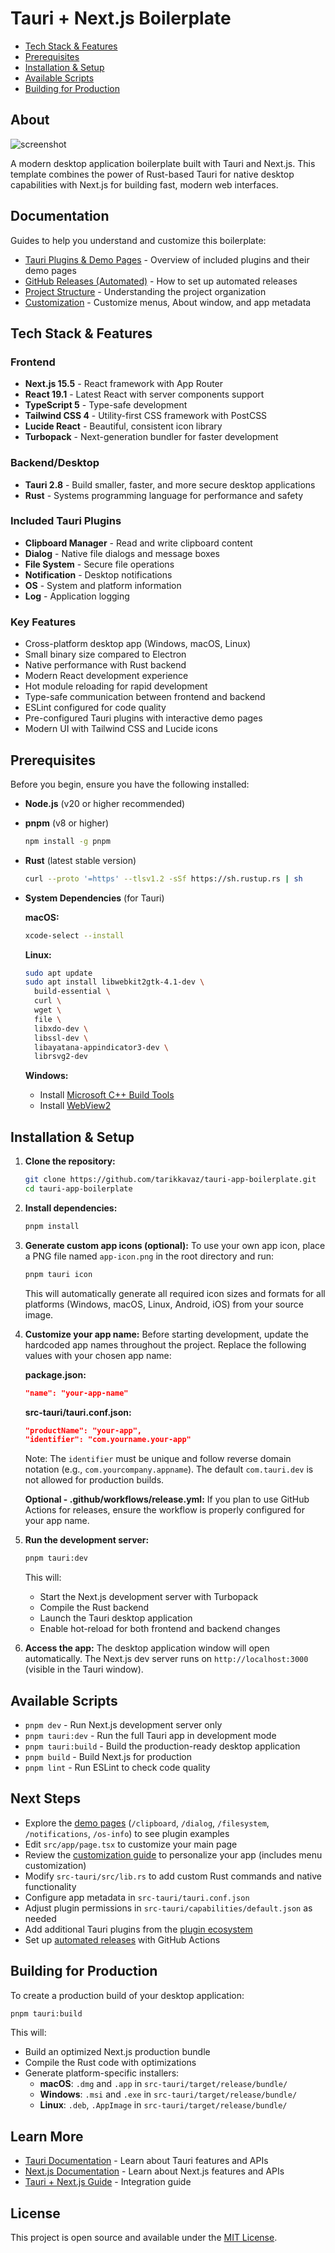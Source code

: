 # Tauri + Next.js Boilerplate

- [Tech Stack & Features](#tech-stack--features)
- [Prerequisites](#prerequisites)
- [Installation & Setup](#installation--setup)
- [Available Scripts](#available-scripts)
- [Building for Production](#building-for-production)

## About
![screenshot](public/screenshot.png)

A modern desktop application boilerplate built with Tauri and Next.js. This template combines the power of Rust-based Tauri for native desktop capabilities with Next.js for building fast, modern web interfaces.

## Documentation

Guides to help you understand and customize this boilerplate:

- [Tauri Plugins & Demo Pages](docs/plugins.md) - Overview of included plugins and their demo pages
- [GitHub Releases (Automated)](docs/releases.md) - How to set up automated releases
- [Project Structure](docs/project-structure.md) - Understanding the project organization
- [Customization](docs/customization.md) - Customize menus, About window, and app metadata


## Tech Stack & Features

### Frontend
- **Next.js 15.5** - React framework with App Router
- **React 19.1** - Latest React with server components support
- **TypeScript 5** - Type-safe development
- **Tailwind CSS 4** - Utility-first CSS framework with PostCSS
- **Lucide React** - Beautiful, consistent icon library
- **Turbopack** - Next-generation bundler for faster development

### Backend/Desktop
- **Tauri 2.8** - Build smaller, faster, and more secure desktop applications
- **Rust** - Systems programming language for performance and safety

### Included Tauri Plugins
- **Clipboard Manager** - Read and write clipboard content
- **Dialog** - Native file dialogs and message boxes
- **File System** - Secure file operations
- **Notification** - Desktop notifications
- **OS** - System and platform information
- **Log** - Application logging

### Key Features
- Cross-platform desktop app (Windows, macOS, Linux)
- Small binary size compared to Electron
- Native performance with Rust backend
- Modern React development experience
- Hot module reloading for rapid development
- Type-safe communication between frontend and backend
- ESLint configured for code quality
- Pre-configured Tauri plugins with interactive demo pages
- Modern UI with Tailwind CSS and Lucide icons


## Prerequisites

Before you begin, ensure you have the following installed:

- **Node.js** (v20 or higher recommended)
- **pnpm** (v8 or higher)
  ```bash
  npm install -g pnpm
  ```
- **Rust** (latest stable version)
  ```bash
  curl --proto '=https' --tlsv1.2 -sSf https://sh.rustup.rs | sh
  ```
- **System Dependencies** (for Tauri)
  
  **macOS:**
  ```bash
  xcode-select --install
  ```
  
  **Linux:**
  ```bash
  sudo apt update
  sudo apt install libwebkit2gtk-4.1-dev \
    build-essential \
    curl \
    wget \
    file \
    libxdo-dev \
    libssl-dev \
    libayatana-appindicator3-dev \
    librsvg2-dev
  ```
  
  **Windows:**
  - Install [Microsoft C++ Build Tools](https://visualstudio.microsoft.com/visual-cpp-build-tools/)
  - Install [WebView2](https://developer.microsoft.com/en-us/microsoft-edge/webview2/)

## Installation & Setup

1. **Clone the repository:**
   ```bash
   git clone https://github.com/tarikkavaz/tauri-app-boilerplate.git
   cd tauri-app-boilerplate
   ```

2. **Install dependencies:**
   ```bash
   pnpm install
   ```

3. **Generate custom app icons (optional):**
   To use your own app icon, place a PNG file named `app-icon.png` in the root directory and run:
   ```bash
   pnpm tauri icon
   ```
   This will automatically generate all required icon sizes and formats for all platforms (Windows, macOS, Linux, Android, iOS) from your source image.

4. **Customize your app name:**
   Before starting development, update the hardcoded app names throughout the project. Replace the following values with your chosen app name:

   **package.json:**
   ```json
   "name": "your-app-name"
   ```

   **src-tauri/tauri.conf.json:**
   ```json
   "productName": "your-app",
   "identifier": "com.yourname.your-app"
   ```
   
   Note: The `identifier` must be unique and follow reverse domain notation (e.g., `com.yourcompany.appname`). The default `com.tauri.dev` is not allowed for production builds.

   **Optional - .github/workflows/release.yml:**
   If you plan to use GitHub Actions for releases, ensure the workflow is properly configured for your app name.

5. **Run the development server:**
   ```bash
   pnpm tauri:dev
   ```
   
   This will:
   - Start the Next.js development server with Turbopack
   - Compile the Rust backend
   - Launch the Tauri desktop application
   - Enable hot-reload for both frontend and backend changes

6. **Access the app:**
   The desktop application window will open automatically. The Next.js dev server runs on `http://localhost:3000` (visible in the Tauri window).

## Available Scripts

- `pnpm dev` - Run Next.js development server only
- `pnpm tauri:dev` - Run the full Tauri app in development mode
- `pnpm tauri:build` - Build the production-ready desktop application
- `pnpm build` - Build Next.js for production
- `pnpm lint` - Run ESLint to check code quality

## Next Steps

- Explore the [demo pages](docs/plugins.md) (`/clipboard`, `/dialog`, `/filesystem`, `/notifications`, `/os-info`) to see plugin examples
- Edit `src/app/page.tsx` to customize your main page
- Review the [customization guide](docs/customization.md) to personalize your app (includes menu customization)
- Modify `src-tauri/src/lib.rs` to add custom Rust commands and native functionality
- Configure app metadata in `src-tauri/tauri.conf.json`
- Adjust plugin permissions in `src-tauri/capabilities/default.json` as needed
- Add additional Tauri plugins from the [plugin ecosystem](https://v2.tauri.app/plugin/)
- Set up [automated releases](docs/releases.md) with GitHub Actions

## Building for Production

To create a production build of your desktop application:

```bash
pnpm tauri:build
```

This will:
- Build an optimized Next.js production bundle
- Compile the Rust code with optimizations
- Generate platform-specific installers:
  - **macOS**: `.dmg` and `.app` in `src-tauri/target/release/bundle/`
  - **Windows**: `.msi` and `.exe` in `src-tauri/target/release/bundle/`
  - **Linux**: `.deb`, `.AppImage` in `src-tauri/target/release/bundle/`


## Learn More

- [Tauri Documentation](https://v2.tauri.app/develop/) - Learn about Tauri features and APIs
- [Next.js Documentation](https://nextjs.org/docs) - Learn about Next.js features and APIs
- [Tauri + Next.js Guide](https://v2.tauri.app/start/frontend/nextjs/) - Integration guide

## License

This project is open source and available under the [MIT License](LICENSE).
